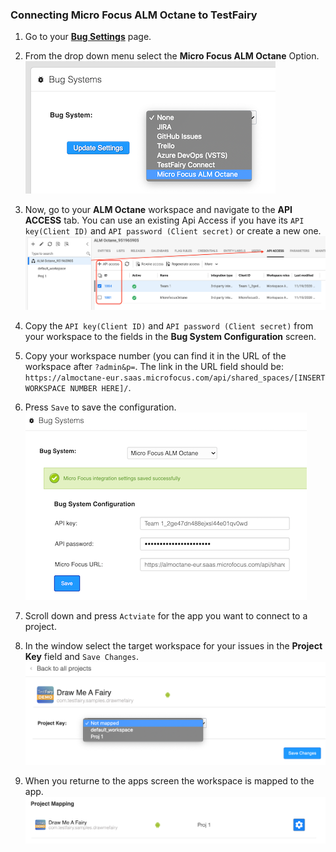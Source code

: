 ### Connecting Micro Focus ALM Octane to TestFairy

1. Go to your [__Bug Settings__](https://app.testfairy.com/settings/bug-system/) page.

2. From the drop down menu select the __Micro Focus ALM Octane__ Option.
![](/img/bug-tracking/ALM-1.png)

3. Now, go to your __ALM Octane__ workspace and navigate to the __API ACCESS__ tab. 
You can use an existing Api Access if you have its `API key(Client ID)` and `API password (Client secret)` or create a new one.
![](/img/bug-tracking/ALM-2.png)

4. Copy the `API key(Client ID)` and `API password (Client secret)` from your workspace to the fields in the __Bug System Configuration__ screen.

5. Copy your workspace number (you can find it in the URL of the workspace after `?admin&p=`.
The link in the URL field should be: `https://almoctane-eur.saas.microfocus.com/api/shared_spaces/[INSERT WORKSPACE NUMBER HERE]/`.

6. Press `Save` to save the configuration.
![](/img/bug-tracking/ALM-3.png)


7. Scroll down and press `Actviate` for the app you want to connect to a project.

8. In the window select the target workspace for your issues in the __Project Key__ field and `Save Changes`.
![](/img/bug-tracking/ALM-4.png)


9. When you returne to the apps screen the workspace is mapped to the app.
![](/img/bug-tracking/ALM-5.png) 
